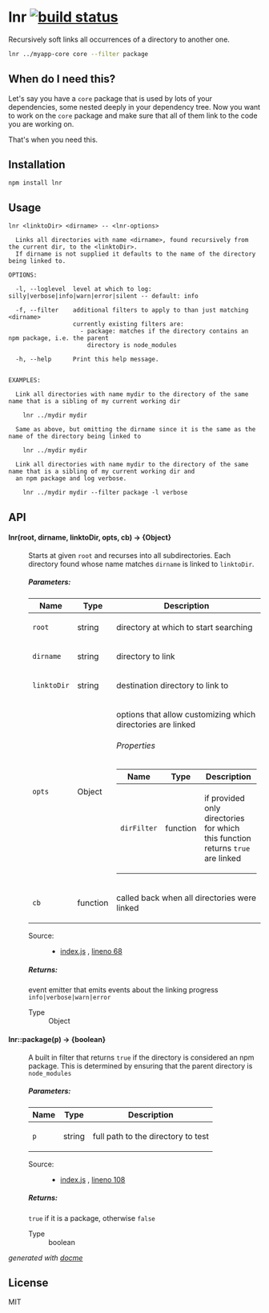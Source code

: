 # lnr [![build status](https://secure.travis-ci.org/thlorenz/lnr.png)](http://travis-ci.org/thlorenz/lnr)

Recursively soft links all occurrences of a directory to another one.

```sh
lnr ../myapp-core core --filter package
```

## When do I need this?

Let's say you have a `core` package that is used by lots of your dependencies, some nested deeply in your dependency
tree. Now you want to work on the `core` package and make sure that all of them link to the code you are working on.

That's when you need this.

## Installation

    npm install lnr

## Usage

```
lnr <linktoDir> <dirname> -- <lnr-options>

  Links all directories with name <dirname>, found recursively from the current dir, to the <linktoDir>.
  If dirname is not supplied it defaults to the name of the directory being linked to.

OPTIONS:

  -l, --loglevel  level at which to log: silly|verbose|info|warn|error|silent -- default: info

  -f, --filter    additional filters to apply to than just matching <dirname>
                  currently existing filters are:
                    - package: matches if the directory contains an npm package, i.e. the parent
                      directory is node_modules
  
  -h, --help      Print this help message.


EXAMPLES:
  
  Link all directories with name mydir to the directory of the same name that is a sibling of my current working dir
    
    lnr ../mydir mydir

  Same as above, but omitting the dirname since it is the same as the name of the directory being linked to
    
    lnr ../mydir mydir

  Link all directories with name mydir to the directory of the same name that is a sibling of my current working dir and
  an npm package and log verbose.
    
    lnr ../mydir mydir --filter package -l verbose
```

## API

<!-- START docme generated API please keep comment here to allow auto update -->
<!-- DON'T EDIT THIS SECTION, INSTEAD RE-RUN docme TO UPDATE -->

<div>
<div class="jsdoc-githubify">
<section>
<article>
<div class="container-overview">
<dl class="details">
</dl>
</div>
<dl>
<dt>
<h4 class="name" id="lnr"><span class="type-signature"></span>lnr<span class="signature">(root, dirname, linktoDir, opts, cb)</span><span class="type-signature"> &rarr; {Object}</span></h4>
</dt>
<dd>
<div class="description">
<p>Starts at given <code>root</code> and recurses into all subdirectories.
Each directory found whose name matches <code>dirname</code> is linked to <code>linktoDir</code>.</p>
</div>
<h5>Parameters:</h5>
<table class="params">
<thead>
<tr>
<th>Name</th>
<th>Type</th>
<th class="last">Description</th>
</tr>
</thead>
<tbody>
<tr>
<td class="name"><code>root</code></td>
<td class="type">
<span class="param-type">string</span>
</td>
<td class="description last"><p>directory at which to start searching</p></td>
</tr>
<tr>
<td class="name"><code>dirname</code></td>
<td class="type">
<span class="param-type">string</span>
</td>
<td class="description last"><p>directory to link</p></td>
</tr>
<tr>
<td class="name"><code>linktoDir</code></td>
<td class="type">
<span class="param-type">string</span>
</td>
<td class="description last"><p>destination directory to link to</p></td>
</tr>
<tr>
<td class="name"><code>opts</code></td>
<td class="type">
<span class="param-type">Object</span>
</td>
<td class="description last"><p>options that allow customizing which directories are linked</p>
<h6>Properties</h6>
<table class="params">
<thead>
<tr>
<th>Name</th>
<th>Type</th>
<th class="last">Description</th>
</tr>
</thead>
<tbody>
<tr>
<td class="name"><code>dirFilter</code></td>
<td class="type">
<span class="param-type">function</span>
</td>
<td class="description last"><p>if provided only directories for which this
function returns <code>true</code> are linked</p></td>
</tr>
</tbody>
</table>
</td>
</tr>
<tr>
<td class="name"><code>cb</code></td>
<td class="type">
<span class="param-type">function</span>
</td>
<td class="description last"><p>called back when all directories were linked</p></td>
</tr>
</tbody>
</table>
<dl class="details">
<dt class="tag-source">Source:</dt>
<dd class="tag-source"><ul class="dummy">
<li>
<a href="https://github.com/thlorenz/lnr/blob/master/index.js">index.js</a>
<span>, </span>
<a href="https://github.com/thlorenz/lnr/blob/master/index.js#L68">lineno 68</a>
</li>
</ul></dd>
</dl>
<h5>Returns:</h5>
<div class="param-desc">
<p>event emitter that emits events about the linking progress <code>info|verbose|warn|error</code></p>
</div>
<dl>
<dt>
Type
</dt>
<dd>
<span class="param-type">Object</span>
</dd>
</dl>
</dd>
<dt>
<h4 class="name" id="lnr::package"><span class="type-signature"></span>lnr::package<span class="signature">(p)</span><span class="type-signature"> &rarr; {boolean}</span></h4>
</dt>
<dd>
<div class="description">
<p>A built in filter that returns <code>true</code> if the directory is considered an npm package.
This is determined by ensuring that the parent directory is <code>node_modules</code></p>
</div>
<h5>Parameters:</h5>
<table class="params">
<thead>
<tr>
<th>Name</th>
<th>Type</th>
<th class="last">Description</th>
</tr>
</thead>
<tbody>
<tr>
<td class="name"><code>p</code></td>
<td class="type">
<span class="param-type">string</span>
</td>
<td class="description last"><p>full path to the directory to test</p></td>
</tr>
</tbody>
</table>
<dl class="details">
<dt class="tag-source">Source:</dt>
<dd class="tag-source"><ul class="dummy">
<li>
<a href="https://github.com/thlorenz/lnr/blob/master/index.js">index.js</a>
<span>, </span>
<a href="https://github.com/thlorenz/lnr/blob/master/index.js#L108">lineno 108</a>
</li>
</ul></dd>
</dl>
<h5>Returns:</h5>
<div class="param-desc">
<p><code>true</code> if it is a package, otherwise <code>false</code></p>
</div>
<dl>
<dt>
Type
</dt>
<dd>
<span class="param-type">boolean</span>
</dd>
</dl>
</dd>
</dl>
</article>
</section>
</div>

*generated with [docme](https://github.com/thlorenz/docme)*
</div>
<!-- END docme generated API please keep comment here to allow auto update -->

## License

MIT
